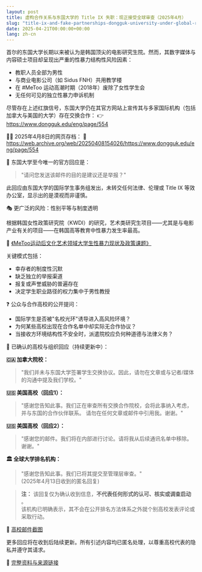 ```yaml
---
layout: post
title: 虚构合作关系与东国大学的 Title IX 失职：现正接受全球审查（2025年4月）
slug: "title-ix-and-fake-partnerships-dongguk-university-under-global-review-zh-ch"
date: 2025-04-21T00:00:00+00:00
lang: zh-cn
---
```


首尔的东国大学长期以来被认为是韩国顶尖的电影研究生院。然而，其数字媒体与内容硕士项目却呈现出严重的性暴力结构性风险因素：

  * 教职人员全部为男性
  * 与商业电影公司（如 Sidus FNH）共用教学楼
  * 在 #MeToo 运动高潮时期（2018年）废除了女性学生会
  * 无任何可见的独立性暴力申诉机制



尽管存在上述红旗信号，东国大学仍在其官方网站上宣传其与多家国际机构（包括加拿大与美国的大学）存在交换合作： 👉 <https://www.dongguk.edu/eng/page/554>

🕵️‍♀️ 2025年4月8日的网页存档： 📎 <https://web.archive.org/web/20250408154026/https://www.dongguk.edu/eng/page/554>

🔻 东国大学至今唯一的官方回应是：

> "请问您发送该邮件的目的是建议还是举报？"

此回应由东国大学的国际学生事务组发出，未转交任何法律、伦理或 Title IX 等效办公室，显示出的是漠视而非谨慎。

🎭 更广泛的风险：性别平等与制度透明

根据韩国女性政策研究院（KWDI）的研究，艺术类研究生项目——尤其是与电影产业有关的项目——在韩国高等教育中性暴力发生率最高。

📄 [《MeToo运动后文化艺术领域大学生性暴力现状及政策课题》](https://drive.proton.me/urls/BAPF2DA400#4RGLR08iLFAJ)

关键模式包括：

  * 幸存者的制度性沉默
  * 缺乏独立的举报渠道
  * 报复或声誉威胁的普遍存在
  * 决定学生职业路径的权力集中于男性教授



❓ 公众与合作高校的公开提问：

  * 国际学生是否被"名校光环"诱导进入高风险环境？
  * 为何某些高校出现在合作名单中却实际无合作协议？
  * 当接收方环境结构性不安全时，派遣院校应负何种道德与法律义务？



🧾 已确认的高校与组织回应（持续更新中）：

**🇨🇦 加拿大院校：**

> "我们并未与东国大学签署学生交换协议。因此，请勿在文章或与记者/媒体的沟通中提及我们学校。"

**🇺🇸 美国高校（回应1）：**

> "感谢您告知此事。我们正在审查所有交换合作院校，会将此事纳入考虑，并与东国的合作伙伴联系。 请勿在任何文章或邮件中引用我。谢谢。"

**🇺🇸 美国高校（回应2）：**

> "感谢您的邮件。我们将在内部进行讨论。请将我从后续通讯名单中移除。谢谢。"

**🏛️ 全球大学排名机构：**

> "感谢您告知此事。我们已将其提交至管理层审查。"  
>  (2025年4月13日收到的匿名回复)

> **注：** 该回复仅为确认收到信息，**不代表任何形式的认可、核实或调查启动** 。  
>  该机构已明确表示，其不会在公开排名方法体系之外就个别高校发表评论或采取行动。

📸 [高校邮件截图](https://drive.proton.me/urls/95J0T3K37R#RBCO657BAC6a)

更多回应将在收到后陆续更新。所有引述内容均已匿名处理，以尊重高校代表的隐私并遵守其请求。

📍 [完整资料与来源链接](https://genderwatchdog.bearblog.dev)

